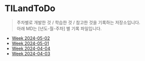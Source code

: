 # TILandToDo
> 주차별로 개발한 것 / 학습한 것 / 참고한 것을 기록하는 저장소입니다. <br> 아래 MD는 [년도-월-주차] 별 기록 파일입니다.

- [Week 2024-05-02](https://github.com/irishNoah/TILandToDo/blob/main/2024/2024-MONTH05-WEEK02(0506-0512).md)
- [Week 2024-05-01](https://github.com/irishNoah/TILandToDo/blob/main/2024/2024-MONTH05-WEEK01(0429-0505).md)
- [Week 2024-04-04](https://github.com/irishNoah/TILandToDo/blob/main/2024/2024-MONTH04-WEEK04(0422-0428).md)
- [Week 2024-04-03](https://github.com/irishNoah/TILandToDo/blob/main/2024/2024-MONTH04-WEEK03(0415-0421).md)
